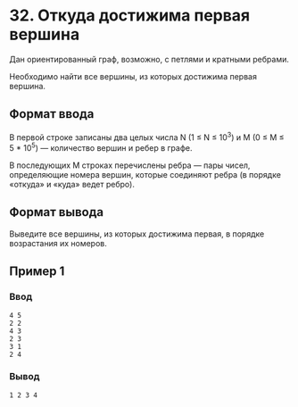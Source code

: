 # 32. Откуда достижима первая вершина

Дан ориентированный граф, возможно, с петлями и кратными ребрами.

Необходимо найти все вершины, из которых достижима первая вершина.

## Формат ввода

В первой строке записаны два целых числа N (1 ≤ N ≤ 10<sup>3</sup>) и M (0 ≤ M ≤ 5 * 10<sup>5</sup>) — количество вершин
и ребер в графе.

В последующих M строках перечислены ребра — пары чисел, определяющие номера вершин, которые соединяют ребра (в порядке
«откуда» и «куда» ведет ребро).

## Формат вывода

Выведите все вершины, из которых достижима первая, в порядке возрастания их номеров.

## Пример 1

### Ввод

    4 5
    2 2
    4 3
    2 3
    3 1
    2 4

### Вывод

    1 2 3 4